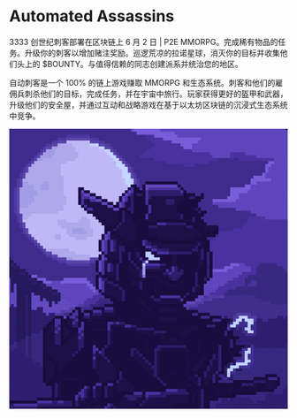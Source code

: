 # Automated Assassins

3333 创世纪刺客部署在区块链上 6 月 2 日 | P2E MMORPG。完成稀有物品的任务。升级你的刺客以增加赌注奖励。巡逻荒凉的拉诺星球，消灭你的目标并收集他们头上的 $BOUNTY。与值得信赖的同志创建派系并统治您的地区。

自动刺客是一个 100% 的链上游戏赚取 MMORPG 和生态系统。刺客和他们的雇佣兵刺杀他们的目标，完成任务，并在宇宙中旅行。玩家获得更好的盔甲和武器，升级他们的安全屋，并通过互动和战略游戏在基于以太坊区块链的沉浸式生态系统中竞争。

![nft](微信截图_20220901165207.png)
